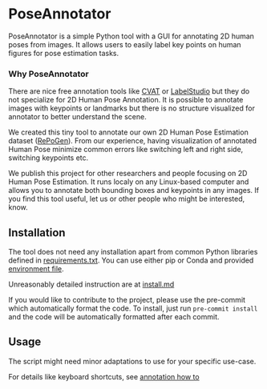 # PoseAnnotator
PoseAnnotator is a simple Python tool with a GUI for annotating 2D human poses from images. It allows users to easily label key points on human figures for pose estimation tasks.

### Why PoseAnnotator

There are nice free annotation tools like [CVAT](https://www.cvat.ai) or [LabelStudio](https://labelstud.io) but they do not specialize for 2D Human Pose Annotation. It is possible to annotate images with keypoints or landmarks but there is no structure visualized for annotator to better understand the scene.

We created this tiny tool to annotate our own 2D Human Pose Estimation dataset ([RePoGen](https://mirapurkrabek.github.io/RePoGen-paper/)). From our experience, having visualization of annotated Human Pose minimize common errors like switching left and right side, switching keypoints etc.


We publish this project for other researchers and people focusing on 2D Human Pose Estimation.
It runs localy on any Linux-based computer and allows you to annotate both bounding boxes and keypoints in any images.
If you find this tool useful, let us or other people who might be interested, know.

## Installation

The tool does not need any installation apart from common Python libraries defined in [requirements.txt](requirements.txt). You can use either pip or Conda and provided [environment file](environment.yml).

Unreasonably detailed instruction are at [install.md](docs/install.md)

If you would like to contribute to the project, please use the pre-commit which automatically format the code. To install, just run 
`pre-commit install` and the code will be automatically formatted after each commit.

## Usage

The script might need minor adaptations to use for your specific use-case. 

For details like keyboard shortcuts, see [annotation how to](docs/annotation.md)